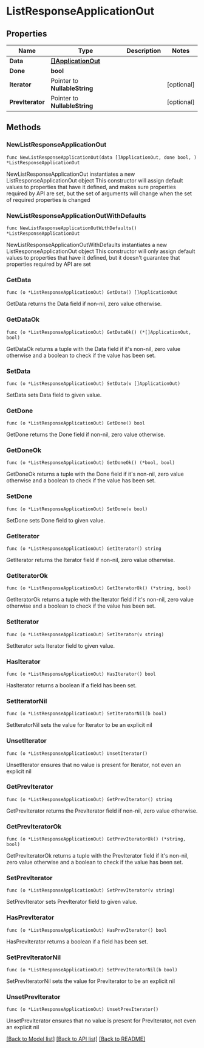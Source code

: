 # ListResponseApplicationOut

## Properties

Name | Type | Description | Notes
------------ | ------------- | ------------- | -------------
**Data** | [**[]ApplicationOut**](ApplicationOut.md) |  | 
**Done** | **bool** |  | 
**Iterator** | Pointer to **NullableString** |  | [optional] 
**PrevIterator** | Pointer to **NullableString** |  | [optional] 

## Methods

### NewListResponseApplicationOut

`func NewListResponseApplicationOut(data []ApplicationOut, done bool, ) *ListResponseApplicationOut`

NewListResponseApplicationOut instantiates a new ListResponseApplicationOut object
This constructor will assign default values to properties that have it defined,
and makes sure properties required by API are set, but the set of arguments
will change when the set of required properties is changed

### NewListResponseApplicationOutWithDefaults

`func NewListResponseApplicationOutWithDefaults() *ListResponseApplicationOut`

NewListResponseApplicationOutWithDefaults instantiates a new ListResponseApplicationOut object
This constructor will only assign default values to properties that have it defined,
but it doesn't guarantee that properties required by API are set

### GetData

`func (o *ListResponseApplicationOut) GetData() []ApplicationOut`

GetData returns the Data field if non-nil, zero value otherwise.

### GetDataOk

`func (o *ListResponseApplicationOut) GetDataOk() (*[]ApplicationOut, bool)`

GetDataOk returns a tuple with the Data field if it's non-nil, zero value otherwise
and a boolean to check if the value has been set.

### SetData

`func (o *ListResponseApplicationOut) SetData(v []ApplicationOut)`

SetData sets Data field to given value.


### GetDone

`func (o *ListResponseApplicationOut) GetDone() bool`

GetDone returns the Done field if non-nil, zero value otherwise.

### GetDoneOk

`func (o *ListResponseApplicationOut) GetDoneOk() (*bool, bool)`

GetDoneOk returns a tuple with the Done field if it's non-nil, zero value otherwise
and a boolean to check if the value has been set.

### SetDone

`func (o *ListResponseApplicationOut) SetDone(v bool)`

SetDone sets Done field to given value.


### GetIterator

`func (o *ListResponseApplicationOut) GetIterator() string`

GetIterator returns the Iterator field if non-nil, zero value otherwise.

### GetIteratorOk

`func (o *ListResponseApplicationOut) GetIteratorOk() (*string, bool)`

GetIteratorOk returns a tuple with the Iterator field if it's non-nil, zero value otherwise
and a boolean to check if the value has been set.

### SetIterator

`func (o *ListResponseApplicationOut) SetIterator(v string)`

SetIterator sets Iterator field to given value.

### HasIterator

`func (o *ListResponseApplicationOut) HasIterator() bool`

HasIterator returns a boolean if a field has been set.

### SetIteratorNil

`func (o *ListResponseApplicationOut) SetIteratorNil(b bool)`

 SetIteratorNil sets the value for Iterator to be an explicit nil

### UnsetIterator
`func (o *ListResponseApplicationOut) UnsetIterator()`

UnsetIterator ensures that no value is present for Iterator, not even an explicit nil
### GetPrevIterator

`func (o *ListResponseApplicationOut) GetPrevIterator() string`

GetPrevIterator returns the PrevIterator field if non-nil, zero value otherwise.

### GetPrevIteratorOk

`func (o *ListResponseApplicationOut) GetPrevIteratorOk() (*string, bool)`

GetPrevIteratorOk returns a tuple with the PrevIterator field if it's non-nil, zero value otherwise
and a boolean to check if the value has been set.

### SetPrevIterator

`func (o *ListResponseApplicationOut) SetPrevIterator(v string)`

SetPrevIterator sets PrevIterator field to given value.

### HasPrevIterator

`func (o *ListResponseApplicationOut) HasPrevIterator() bool`

HasPrevIterator returns a boolean if a field has been set.

### SetPrevIteratorNil

`func (o *ListResponseApplicationOut) SetPrevIteratorNil(b bool)`

 SetPrevIteratorNil sets the value for PrevIterator to be an explicit nil

### UnsetPrevIterator
`func (o *ListResponseApplicationOut) UnsetPrevIterator()`

UnsetPrevIterator ensures that no value is present for PrevIterator, not even an explicit nil

[[Back to Model list]](../README.md#documentation-for-models) [[Back to API list]](../README.md#documentation-for-api-endpoints) [[Back to README]](../README.md)


